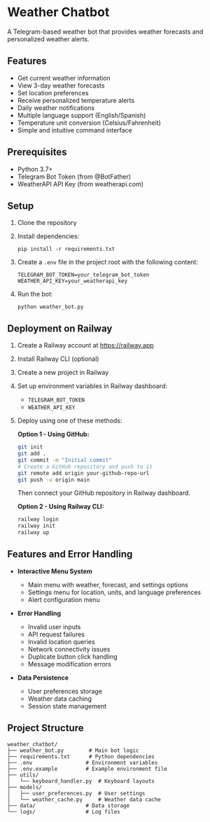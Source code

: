 # Weather Chatbot

A Telegram-based weather bot that provides weather forecasts and personalized weather alerts.

## Features

- Get current weather information
- View 3-day weather forecasts
- Set location preferences
- Receive personalized temperature alerts
- Daily weather notifications
- Multiple language support (English/Spanish)
- Temperature unit conversion (Celsius/Fahrenheit)
- Simple and intuitive command interface

## Prerequisites

- Python 3.7+
- Telegram Bot Token (from @BotFather)
- WeatherAPI API Key (from weatherapi.com)

## Setup

1. Clone the repository
2. Install dependencies:
   ```
   pip install -r requirements.txt
   ```

3. Create a `.env` file in the project root with the following content:
   ```
   TELEGRAM_BOT_TOKEN=your_telegram_bot_token
   WEATHER_API_KEY=your_weatherapi_key
   ```

4. Run the bot:
   ```
   python weather_bot.py
   ```

## Deployment on Railway

1. Create a Railway account at https://railway.app
2. Install Railway CLI (optional)
3. Create a new project in Railway
4. Set up environment variables in Railway dashboard:
   - `TELEGRAM_BOT_TOKEN`
   - `WEATHER_API_KEY`
5. Deploy using one of these methods:
   
   **Option 1 - Using GitHub:**
   ```bash
   git init
   git add .
   git commit -m "Initial commit"
   # Create a GitHub repository and push to it
   git remote add origin your-github-repo-url
   git push -u origin main
   ```
   Then connect your GitHub repository in Railway dashboard.

   **Option 2 - Using Railway CLI:**
   ```bash
   railway login
   railway init
   railway up
   ```



## Features and Error Handling

- **Interactive Menu System**
  - Main menu with weather, forecast, and settings options
  - Settings menu for location, units, and language preferences
  - Alert configuration menu

- **Error Handling**
  - Invalid user inputs
  - API request failures
  - Invalid location queries
  - Network connectivity issues
  - Duplicate button click handling
  - Message modification errors

- **Data Persistence**
  - User preferences storage
  - Weather data caching
  - Session state management

## Project Structure

```
weather_chatbot/
├── weather_bot.py        # Main bot logic
├── requirements.txt      # Python dependencies
├── .env                 # Environment variables
├── .env.example         # Example environment file
├── utils/
│   └── keyboard_handler.py  # Keyboard layouts
├── models/
│   ├── user_preferences.py  # User settings
│   └── weather_cache.py     # Weather data cache
├── data/                # Data storage
└── logs/                # Log files
```

